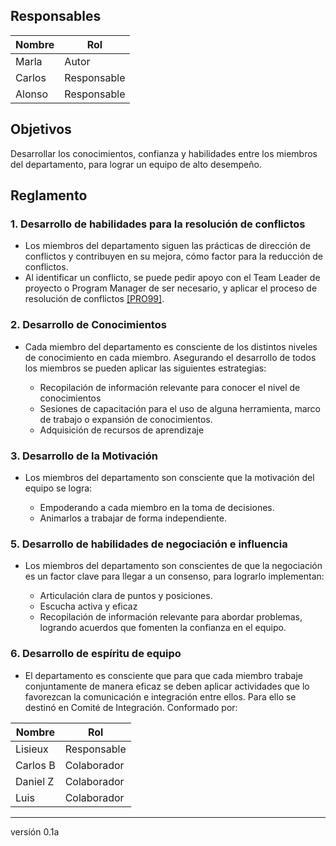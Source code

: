 ## Responsables

| Nombre    | Rol               | 
| --------- | ----------------- | 
|  Marla    | Autor             | 
|  Carlos   | Responsable       |
|  Alonso   | Responsable       |

## Objetivos
Desarrollar los conocimientos, confianza y habilidades entre los miembros del departamento, para lograr un equipo de alto desempeño.

## Reglamento
### 1. Desarrollo de habilidades para la resolución de conflictos
- Los miembros del departamento siguen las prácticas de dirección de conflictos y contribuyen en su mejora, cómo factor para la reducción de conflictos.
- Al identificar un conflicto, se puede pedir apoyo con el Team Leader de proyecto o Program Manager de ser necesario, y aplicar el proceso de resolución de conflictos <a href="https://github.com/novaDepto/Nova/wiki/Proceso-de-resolución-de-conflictos">[PRO99]</a>. 

### 2. Desarrollo de Conocimientos
- Cada miembro del departamento es consciente de los distintos niveles de conocimiento en cada miembro. Asegurando el desarrollo de todos los miembros se pueden aplicar las siguientes estrategias:
<ul>
    <ul>
    <li>Recopilación de información relevante para conocer el nivel de conocimientos</li>
    <li>Sesiones de capacitación para el uso de alguna herramienta, marco de trabajo o expansión de conocimientos.</li>
    <li>Adquisición de recursos de aprendizaje</li>
    </ul>
</ul>

### 3. Desarrollo de la Motivación
- Los miembros del departamento son consciente que la motivación del equipo se logra:
<ul>
    <ul>
        <li>Empoderando a cada miembro en la toma de decisiones.</li>
        <li>Animarlos a trabajar de forma independiente.</li>
    </ul>
</ul>

### 5. Desarrollo de habilidades de negociación e influencia
- Los miembros del departamento son conscientes de que la negociación es un factor clave para llegar a un consenso, para lograrlo implementan: 
<ul>
    <ul>
        <li> Articulación clara de puntos y posiciones.</li>
        <li>Escucha activa y eficaz</li>
        <li>Recopilación de información relevante para abordar problemas, logrando acuerdos que fomenten la confianza en el equipo.</li>
    </ul>
</ul>


### 6. Desarrollo de espíritu de equipo
- El departamento es consciente que para que cada miembro trabaje conjuntamente de manera eficaz se deben aplicar actividades que lo favorezcan la comunicación e integración entre ellos. Para ello se destinó en Comité de Integración. Conformado por:

|  Nombre  | Rol        |
| -------- | --------   |
| Lisieux  | Responsable|
| Carlos B | Colaborador|
| Daniel Z | Colaborador|
| Luis     | Colaborador|

***
versión 0.1a

